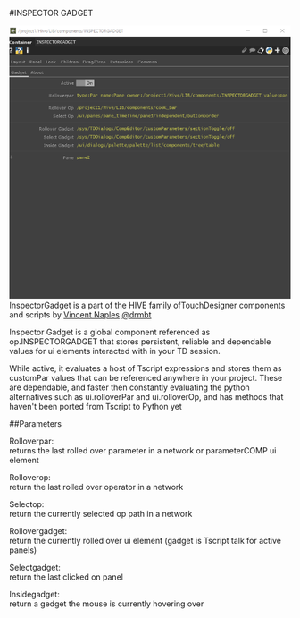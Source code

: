#INSPECTOR GADGET

![](inspectorGadget.png)
InspectorGadget is a part of the HIVE family ofTouchDesigner components and scripts 
by [Vincent Naples](maiilto:Vincent@drmbt.com) [@drmbt](instagram.com/drmbt)

Inspector Gadget is a global component referenced as op.INSPECTORGADGET
that stores persistent, reliable and dependable values for ui elements
interacted with in your TD session.

While active, it evaluates a host of Tscript expressions and stores them
as customPar values that can be referenced anywhere in your project. These are 
dependable, and faster then constantly evaluating the python alternatives
such as ui.rolloverPar and ui.rolloverOp, and has methods that haven't been
ported from Tscript to Python yet

##Parameters

Rolloverpar:  
    returns the last rolled over parameter in a network or parameterCOMP ui element

Rolloverop:  
    return the last rolled over operator in a network

Selectop:  
	return the currently selected op path in a network

Rollovergadget:  
    return the currently rolled over ui element (gadget is Tscript talk for active panels)

Selectgadget:  
    return the last clicked on panel

Insidegadget:  
    return a gedget the mouse is currently hovering over